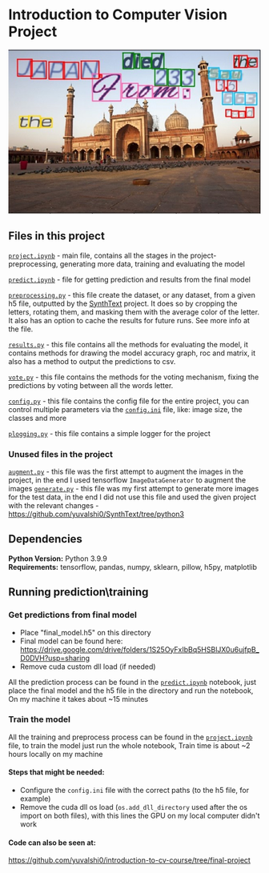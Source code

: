 # Introduction to Computer Vision Project

![example](example.jpg)

## Files in this project

[`project.ipynb`](project.ipynb) - main file, contains all the stages in the project- preprocessing, generating more data, training and evaluating the model

[`predict.ipynb`](predict.ipynb) - file for getting prediction and results from the final model

[`preprocessing.py`](preprocessing.py) - this file create the dataset, or any dataset, from a given h5 file, outputted by the [SynthText](https://github.com/ankush-me/SynthText) project. It does so by cropping the letters, rotating them, and masking them with the average color of the letter.
It also has an option to cache the results for future runs. See more info at the file.

[`results.py`](results.py) - this file contains all the methods for evaluating the model, it contains methods for drawing the model accuracy graph, roc and matrix, it also has a method to output the predictions to csv.

[`vote.py`](vote.py) - this file contains the methods for the voting mechanism, fixing the predictions by voting between all the words letter.

[`config.py`](config.py) - this file contains the config file for the entire project, you can control multiple parameters via the [`config.ini`](config.ini) file, like: image size, the classes and more

[`plogging.py`](plogging.py) - this file contains a simple logger for the project

### Unused files in the project

[`augment.py`](augment.py) - this file was the first attempt to augment the images in the project, in the end I used tensorflow `ImageDataGenerator` to augment the images
[`generate.py`](generate.py) - this file was my first attempt to generate more images for the test data, in the end I did not use this file and used the given project with the relevant changes - https://github.com/yuvalshi0/SynthText/tree/python3

## Dependencies

**Python Version:** Python 3.9.9  
**Requirements:** tensorflow, pandas, numpy, sklearn, pillow, h5py, matplotlib

## Running prediction\training

### Get predictions from final model

- Place "final_model.h5" on this directory
- Final model can be found here: https://drive.google.com/drive/folders/1S25OyFxIbBq5HSBlJX0u6ujfpB_D0DVH?usp=sharing
- Remove cuda custom dll load (if needed)

All the prediction process can be found in the [`predict.ipynb`](predict.ipynb) notebook, just place the final model and the h5 file in the directory and run the notebook,
On my machine it takes about ~15 minutes

### Train the model

All the training and preprocess process can be found in the [`project.ipynb`](project.ipynb) file, to train the model just run the whole notebook,
Train time is about ~2 hours locally on my machine

#### Steps that might be needed:

- Configure the `config.ini` file with the correct paths (to the h5 file, for example)
- Remove the cuda dll os load (`os.add_dll_directory` used after the os import on both files), with this lines the GPU on my local computer didn't work

#### Code can also be seen at:

https://github.com/yuvalshi0/introduction-to-cv-course/tree/final-project
